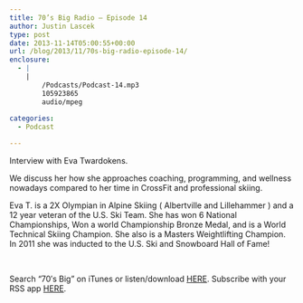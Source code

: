 ```yaml
---
title: 70’s Big Radio – Episode 14
author: Justin Lascek
type: post
date: 2013-11-14T05:00:55+00:00
url: /blog/2013/11/70s-big-radio-episode-14/
enclosure:
  - |
    |
        /Podcasts/Podcast-14.mp3
        105923865
        audio/mpeg
        
categories:
  - Podcast

---
```

Interview with Eva Twardokens.

We discuss her how she approaches coaching, programming, and wellness nowadays compared to her time in CrossFit and professional skiing.

Eva T. is a 2X Olympian in Alpine Skiing ( Albertville and Lillehammer ) and a 12 year veteran of the U.S. Ski Team. She has won 6 National Championships, Won a world Championship Bronze Medal, and is a World Technical Skiing Champion. She also is a Masters Weightlifting Champion. In 2011 she was inducted to the U.S. Ski and Snowboard Hall of Fame!

&nbsp;

Search “70′s Big” on iTunes or listen/download <a href="/Podcasts/Podcast-14.mp3" target="_blank">HERE</a>. Subscribe with your RSS app <a href="/radio/feed/" target="_blank">HERE</a>.
